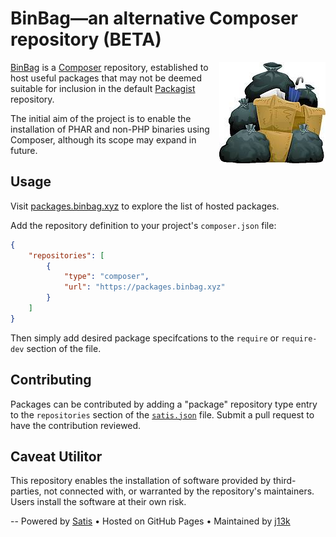 BinBag—an alternative Composer repository (BETA)
================================================

<img align="right" src="/img/piles-of-garbage.jpg">

[BinBag](https://packages.binbag.xyz) is a [Composer](https://getcomposer.org)
repository, established to host useful packages that may not be deemed
suitable for inclusion in the default [Packagist](https://packagist.org/)
repository.

The initial aim of the project is to enable the installation of PHAR and
non-PHP binaries using Composer, although its scope may expand in future.

Usage
-----

Visit [packages.binbag.xyz](https://packages.binbag.xyz) to explore the list of
hosted packages.

Add the repository definition to your project's `composer.json` file:

```json
{
    "repositories": [
        {
            "type": "composer",
            "url": "https://packages.binbag.xyz"
        }
    ]
}
```

Then simply add desired package specifcations to the `require` or `require-dev`
section of the file.

Contributing
------------

Packages can be contributed by adding a "package" repository type entry to the
`repositories` section of the [`satis.json`](./satis.json) file. Submit a pull
request to have the contribution reviewed.

Caveat Utilitor
---------------

This repository enables the installation of software provided by third-parties,
not connected with, or warranted by the repository's maintainers. Users install
the software at their own risk.

--
Powered by [Satis](https://github.com/composer/satis) •
Hosted on GitHub Pages •
Maintained by [j13k](https://github.com/j13k)
